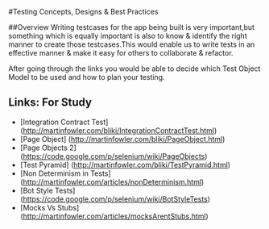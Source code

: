#Testing Concepts, Designs & Best Practices

##Overview
Writing testcases for the app being built is very important,but something which is equally important is also to know &
identify the right manner to create those testcases.This would enable us to write tests in an effective manner & make 
it easy for others to collaborate  & refactor.

After going through the links you would be able to decide which Test Object Model to be used and how to plan your
testing.

## Links: For Study

- [Integration Contract Test] (http://martinfowler.com/bliki/IntegrationContractTest.html)
- [Page Object] (http://martinfowler.com/bliki/PageObject.html)
- [Page Objects 2] (https://code.google.com/p/selenium/wiki/PageObjects)
- [Test Pyramid] (http://martinfowler.com/bliki/TestPyramid.html)
- [Non Determinism in Tests] (http://martinfowler.com/articles/nonDeterminism.html)
- [Bot Style Tests] (https://code.google.com/p/selenium/wiki/BotStyleTests)
- [Mocks Vs Stubs] (http://martinfowler.com/articles/mocksArentStubs.html)
